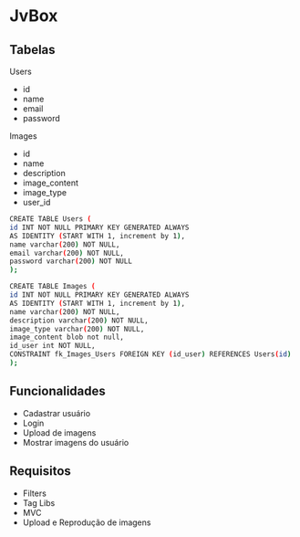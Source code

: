 # JvBox

## Tabelas

 Users

- id
- name
- email
- password

Images

- id
- name
- description
- image_content
- image_type
- user_id

```bash
CREATE TABLE Users (
id INT NOT NULL PRIMARY KEY GENERATED ALWAYS
AS IDENTITY (START WITH 1, increment by 1),
name varchar(200) NOT NULL,
email varchar(200) NOT NULL,
password varchar(200) NOT NULL
);

CREATE TABLE Images (
id INT NOT NULL PRIMARY KEY GENERATED ALWAYS
AS IDENTITY (START WITH 1, increment by 1),
name varchar(200) NOT NULL,
description varchar(200) NOT NULL,
image_type varchar(200) NOT NULL,
image_content blob not null,
id_user int NOT NULL,
CONSTRAINT fk_Images_Users FOREIGN KEY (id_user) REFERENCES Users(id)
);
```

## Funcionalidades

- Cadastrar usuário
- Login
- Upload de imagens
- Mostrar imagens do usuário

## Requisitos

- Filters
- Tag Libs
- MVC
- Upload e Reprodução de imagens